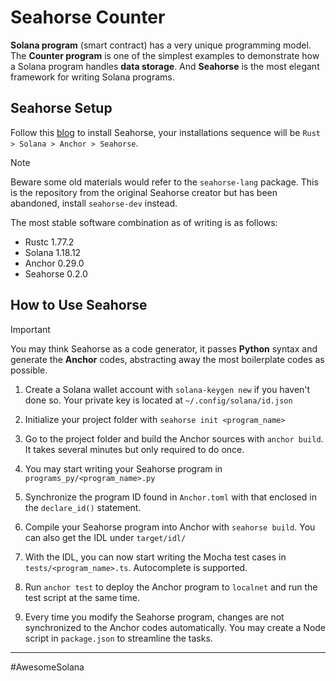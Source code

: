 # Seahorse Counter

**Solana program** (smart contract) has a very unique programming model. The **Counter program** is one of the simplest examples to demonstrate how a Solana program handles **data storage**. And **Seahorse** is the most elegant framework for writing Solana programs.

## Seahorse Setup

Follow this [blog](https://blog.learnseahorse.com/blog/localinstall) to install Seahorse, your installations sequence will be `Rust > Solana > Anchor > Seahorse`. 

> [!NOTE]
> Beware some old materials would refer to the `seahorse-lang` package. This is the repository from the original Seahorse creator but has been abandoned, install `seahorse-dev` instead. 

The most stable software combination as of writing is as follows:

- Rustc 1.77.2
- Solana 1.18.12
- Anchor 0.29.0
- Seahorse 0.2.0

## How to Use Seahorse

> [!IMPORTANT]
> You may think Seahorse as a code generator, it passes **Python** syntax and generate the **Anchor** codes, abstracting away the most boilerplate codes as possible.

1. Create a Solana wallet account with `solana-keygen new` if you haven't done so. Your private key is located at `~/.config/solana/id.json`

2. Initialize your project folder with `seahorse init <program_name>`

3. Go to the project folder and build the Anchor sources with `anchor build`. It takes several minutes but only required to do once.

4. You may start writing your Seahorse program in `programs_py/<program_name>.py`

5. Synchronize the program ID found in `Anchor.toml` with that enclosed in the `declare_id()` statement.

6. Compile your Seahorse program into Anchor with `seahorse build`. You can also get the IDL under `target/idl/`

7. With the IDL, you can now start writing the Mocha test cases in `tests/<program_name>.ts`. Autocomplete is supported.

8. Run `anchor test` to deploy the Anchor program to `localnet` and run the test script at the same time.

9. Every time you modify the Seahorse program, changes are not synchronized to the Anchor codes automatically. You may create a Node script in `package.json` to streamline the tasks.  

---
#AwesomeSolana 